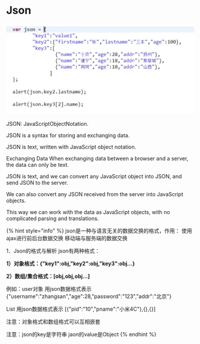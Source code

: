 # Json

![json&#x4F7F;&#x7528;&#x6F14;&#x793A;](../../.gitbook/assets/image%20%2881%29.png)

JSON: JavaScriptObjectNotation.

JSON is a syntax for storing and exchanging data.

JSON is text, written with JavaScript object notation.

Exchanging Data When exchanging data between a browser and a server, the data can only be text.

JSON is text, and we can convert any JavaScript object into JSON, and send JSON to the server.

We can also convert any JSON received from the server into JavaScript objects.

This way we can work with the data as JavaScript objects, with no complicated parsing and translations.

{% hint style="info" %}
json是一种与语言无关的数据交换的格式，作用： 使用ajax进行前后台数据交换 移动端与服务端的数据交换

1．Json的格式与解析 json有两种格式：

   **1）对象格式：{"key1":obj,"key2":obj,"key3":obj...}** 

   **2）数组/集合格式：\[obj,obj,obj...\]**

例如：user对象 用json数据格式表示 {"username":"zhangsan","age":28,"password":"123","addr":"北京"}

List 用json数据格式表示 \[{"pid":"10","pname":"小米4C"},{},{}\]

注意：对象格式和数组格式可以互相嵌套

注意：json的key是字符串 jaon的value是Object
{% endhint %}



